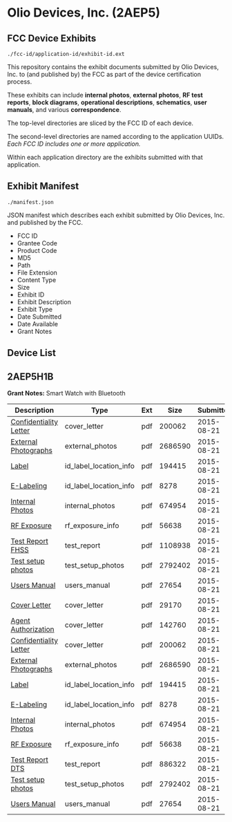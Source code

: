# Olio Devices, Inc. (2AEP5)
## FCC Device Exhibits

```
./fcc-id/application-id/exhibit-id.ext
```

This repository contains the exhibit documents submitted by Olio Devices, Inc. to (and published by) the FCC as part of the device certification process.

These exhibits can include **internal photos**, **external photos**, **RF test reports**, **block diagrams**, **operational descriptions**, **schematics**, **user manuals**, and various **correspondence**.

The top-level directories are sliced by the FCC ID of each device.

The second-level directories are named according to the application UUIDs. *Each FCC ID includes one or more application.*

Within each application directory are the exhibits submitted with that application. 

## Exhibit Manifest

```
./manifest.json
```

JSON manifest which describes each exhibit submitted by Olio Devices, Inc. and published by the FCC.

- FCC ID
- Grantee Code
- Product Code
- MD5
- Path
- File Extension
- Content Type
- Size
- Exhibit ID
- Exhibit Description
- Exhibit Type
- Date Submitted
- Date Available
- Grant Notes

## Device List
## 2AEP5H1B
**Grant Notes:** Smart Watch with Bluetooth

| Description | Type | Ext | Size | Submitted | Available |
| ----------- | ---- | --- | ---- | --------- | --------- |
| [Confidentiality Letter](2AEP5H1B/77c950934c01b2965a51eb753fc0b854/2722674.pdf) | cover_letter | pdf | 200062 | 2015-08-21 | 2015-08-21 |
| [External Photographs](2AEP5H1B/77c950934c01b2965a51eb753fc0b854/2722676.pdf) | external_photos | pdf | 2686590 | 2015-08-21 | 2015-08-21 |
| [Label](2AEP5H1B/77c950934c01b2965a51eb753fc0b854/2722677.pdf) | id_label_location_info | pdf | 194415 | 2015-08-21 | 2015-08-21 |
| [E-Labeling](2AEP5H1B/77c950934c01b2965a51eb753fc0b854/2722678.pdf) | id_label_location_info | pdf | 8278 | 2015-08-21 | 2015-08-21 |
| [Internal Photos](2AEP5H1B/77c950934c01b2965a51eb753fc0b854/2722679.pdf) | internal_photos | pdf | 674954 | 2015-08-21 | 2015-08-21 |
| [RF Exposure](2AEP5H1B/77c950934c01b2965a51eb753fc0b854/2722681.pdf) | rf_exposure_info | pdf | 56638 | 2015-08-21 | 2015-08-21 |
| [Test Report FHSS](2AEP5H1B/77c950934c01b2965a51eb753fc0b854/2722683.pdf) | test_report | pdf | 1108938 | 2015-08-21 | 2015-08-21 |
| [Test setup photos](2AEP5H1B/77c950934c01b2965a51eb753fc0b854/2722684.pdf) | test_setup_photos | pdf | 2792402 | 2015-08-21 | 2015-08-21 |
| [Users Manual](2AEP5H1B/77c950934c01b2965a51eb753fc0b854/2722685.pdf) | users_manual | pdf | 27654 | 2015-08-21 | 2015-11-19 |
| [Cover Letter](2AEP5H1B/d27f00582d89f366babe3ef3c865246c/2722779.pdf) | cover_letter | pdf | 29170 | 2015-08-21 | 2015-08-21 |
| [Agent Authorization](2AEP5H1B/d27f00582d89f366babe3ef3c865246c/2722780.pdf) | cover_letter | pdf | 142760 | 2015-08-21 | 2015-08-21 |
| [Confidentiality Letter](2AEP5H1B/d27f00582d89f366babe3ef3c865246c/2722674.pdf) | cover_letter | pdf | 200062 | 2015-08-21 | 2015-08-21 |
| [External Photographs](2AEP5H1B/d27f00582d89f366babe3ef3c865246c/2722676.pdf) | external_photos | pdf | 2686590 | 2015-08-21 | 2015-08-21 |
| [Label](2AEP5H1B/d27f00582d89f366babe3ef3c865246c/2722677.pdf) | id_label_location_info | pdf | 194415 | 2015-08-21 | 2015-08-21 |
| [E-Labeling](2AEP5H1B/d27f00582d89f366babe3ef3c865246c/2722678.pdf) | id_label_location_info | pdf | 8278 | 2015-08-21 | 2015-08-21 |
| [Internal Photos](2AEP5H1B/d27f00582d89f366babe3ef3c865246c/2722679.pdf) | internal_photos | pdf | 674954 | 2015-08-21 | 2015-08-21 |
| [RF Exposure](2AEP5H1B/d27f00582d89f366babe3ef3c865246c/2722681.pdf) | rf_exposure_info | pdf | 56638 | 2015-08-21 | 2015-08-21 |
| [Test Report DTS](2AEP5H1B/d27f00582d89f366babe3ef3c865246c/2722790.pdf) | test_report | pdf | 886322 | 2015-08-21 | 2015-08-21 |
| [Test setup photos](2AEP5H1B/d27f00582d89f366babe3ef3c865246c/2722684.pdf) | test_setup_photos | pdf | 2792402 | 2015-08-21 | 2015-08-21 |
| [Users Manual](2AEP5H1B/d27f00582d89f366babe3ef3c865246c/2722685.pdf) | users_manual | pdf | 27654 | 2015-08-21 | 2015-11-19 |
